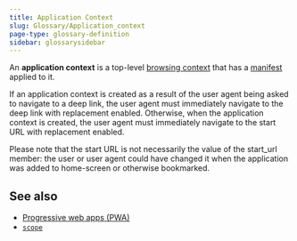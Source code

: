 ```yaml
---
title: Application Context
slug: Glossary/Application_context
page-type: glossary-definition
sidebar: glossarysidebar
---
```



An **application context** is a top-level [browsing context](/en-US/docs/Glossary/Browsing_context) that has a [manifest](/en-US/docs/Web/Manifest) applied to it.

If an application context is created as a result of the user agent being asked to navigate to a deep link, the user agent must immediately navigate to the deep link with replacement enabled. Otherwise, when the application context is created, the user agent must immediately navigate to the start URL with replacement enabled.

Please note that the start URL is not necessarily the value of the start_url member: the user or user agent could have changed it when the application was added to home-screen or otherwise bookmarked.

## See also

- [Progressive web apps (PWA)](/en-US/docs/Web/Progressive_web_apps)
- [`scope`](/en-US/docs/Web/Manifest/scope)
